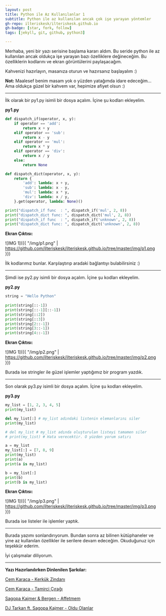 ```yaml
---
layout: post
title: Python ile Az Kullanılanlar 1
subtitle: Python ile az kullanılan ancak çok işe yarayan yöntemler
gh-repo: ilteriskesk/ilteriskesk.github.io
gh-badge: [star, fork, follow]
tags: [jekyll, git, github, python3]

---
```


Merhaba, yeni bir yazı serisine başlama kararı aldım. Bu seride python ile az kullanılan ancak oldukça
işe yarayan bazı özelliklere değineceğim. Bu özelliklerin kodlarını ve ekran görüntülerini paylaşacağım.

Kahvenizi hazırlayın, masanıza oturun ve hazırsanız başlayalım :)

**Not:**
Maalesef benim masam yok o yüzden yatağımda idare edeceğim... Ama oldukça güzel bir kahvem var, hepimize afiyet 
olsun :)

---------------------------------------

İlk olarak bir py1.py isimli bir dosya açalım. İçine şu kodları ekleyelim.

**py1.py**

```Python
def dispatch_if(operator, x, y):
    if operator == 'add':
        return x + y
    elif operator == 'sub':
        return x - y
    elif operator == 'mul':
        return x * y
    elif operator == 'div':
        return x / y
    else:
        return None

def dispatch_dict(operator, x, y):
    return {
        'add': lambda: x + y,
        'sub': lambda: x - y,
        'mul': lambda: x * y,
        'div': lambda: x / y,
    }.get(operator, lambda: None)()

print("dispatch_if func  : ", dispatch_if('mul', 2, 8))
print("dispatch_dict func: ", dispatch_dict('mul', 2, 8))
print("dispatch_if func  : ", dispatch_if('unknown', 2, 8))
print("dispatch_dict func: ", dispatch_dict('unknown', 2, 8))

```

**Ekran Çıktısı:**

![IMG 1]({{ "/img/p1.png" | https://github.com/ilteriskesk/ilteriskesk.github.io/tree/master/img/p1.png }})

İlk kodlarımız bunlar. Karşılaştırıp aradaki bağlantıyı bulabilirsiniz :)

-------------------------------------------------

Şimdi ise py2.py isimli bir dosya açalım. İçine şu kodları ekleyelim.

**py2.py**

```Python
string = "Hello Python"
  
print(string[::-1])
print(string[::-1][::-1])
print(string[::2])
print(string[::3])
print(string[2::-1])
print(string[3::-1])
print(string[4::-1])

```

**Ekran Çıktısı:**

![IMG 1]({{ "/img/p2.png" | https://github.com/ilteriskesk/ilteriskesk.github.io/tree/master/img/p2.png }})

Burada ise stringler ile güzel işlemler yaptığımız bir program yazdık.

-------------------------------------------------

Son olarak py3.py isimli bir dosya açalım. İçine şu kodları ekleyelim.

**py3.py**

```Python
my_list = [1, 2, 3, 4, 5]
print(my_list)

del my_list[:] # my_list adındaki listenin elemanlarını siler
print(my_list)

# del my_list # my_list adında oluşturulan listeyi tamamen siler
# print(my_list) # Hata verecektir. O yüzden yorum satırı

a = my_list
my_list[:] = [7, 8, 9]
print(my_list)
print(a)
print(a is my_list)

b = my_list[:]
print(b)
print(b is my_list)

```

**Ekran Çıktısı:**

![IMG 1]({{ "/img/p3.png" | https://github.com/ilteriskesk/ilteriskesk.github.io/tree/master/img/p3.png }})


Burada ise listeler ile işlemler yaptık.

--------------------------------------

Burada yazımı sonlandırıyorum. Bundan sonra az bilinen kütüphaneler ve yine az kullanılan özellikler ile 
serilere devam edeceğim. Okuduğunuz için teşekkür ederim. 

İyi çalışmalar diliyorum.

--------------------------------------

**Yazı Hazırlanılırken Dinlenilen Şarkılar:**

[Cem Karaca - Kerkük Zindanı](https://www.youtube.com/watch?v=BqJ-4ePe_Pk)

[Cem Karaca - Tamirci Çırağı](https://www.youtube.com/watch?v=9KkAtcPku2k)

[Sagopa Kajmer & Bergen - Affetmem](https://www.youtube.com/watch?v=-dlJ1S4GHM8)

[DJ Tarkan ft. Sagopa Kajmer - Oldu Olanlar](https://www.youtube.com/watch?v=dcEbtq4ezXk)